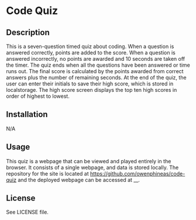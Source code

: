 # Code Quiz
## Description
This is a seven-question timed quiz about coding. When a question is answered correctly, points are added to the score. When a question is answered incorrectly, no points are awarded and 10 seconds are taken off the timer. The quiz ends when all the questions have been answered or time runs out. The final score is calculated by the points awarded from correct answers plus the number of remaining seconds. At the end of the quiz, the user can enter their initials to save their high score, which is stored in localstorage. The high score screen displays the top ten high scores in order of highest to lowest.

## Installation
N/A

## Usage
This quiz is a webpage that can be viewed and played entirely in the browser. It consists of a single webpage, and data is stored locally. The repository for the site is located at https://github.com/owenphineas/code-quiz and the deployed webpage can be accessed at __.

## License
See LICENSE file.